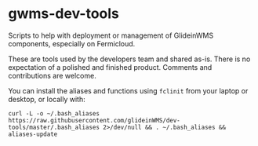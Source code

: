 gwms-dev-tools
==============

Scripts to help with deployment or management of GlideinWMS components, especially on Fermicloud.

These are tools used by the developers team and shared as-is. There is no expectation of a polished and finished product.
Comments and contributions are welcome.

You can install the aliases and functions using `fclinit` from your laptop or desktop, or locally with:
```shell
curl -L -o ~/.bash_aliases https://raw.githubusercontent.com/glideinWMS/dev-tools/master/.bash_aliases 2>/dev/null && . ~/.bash_aliases && aliases-update
```
